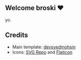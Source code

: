 ## Welcome broski ❤️

yo.

## Credits

- Main template: [devsyedmohsin](https://github.com/devsyedmohsin/portfolio-template)
- Icons: [SVG Repo](https://www.svgrepo.com/) and [Flaticon](https://www.flaticon.com/)
